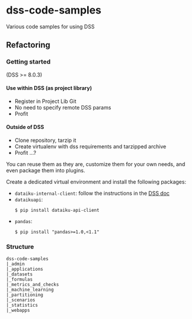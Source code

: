 # dss-code-samples
Various code samples for using DSS

## Refactoring 

### Getting started

(DSS >= 8.0.3)

#### Use within DSS (as project library)
- Register in Project Lib Git
- No need to specify remote DSS params
- Profit

#### Outside of DSS
- Clone repository, tarzip it
- Create virtualenv with dss requirements and tarzipped archive
- Profit ...?

You can reuse them as they are, customize them for your own needs, and even package them into plugins.

Create a dedicated virtual environment and install the following packages:
* `dataiku-internal-client`:  follow the instructions in the [DSS doc](https://doc.dataiku.com/dss/latest/python-api/outside-usage.html#installing-the-package)
* `dataikuapi`: 
  ```
  $ pip install dataiku-api-client
  ```
* `pandas`:
  ```
  $ pip install "pandas>=1.0,<1.1"
  ```

### Structure

```
dss-code-samples
|_admin
|_applications
|_datasets
|_formulas
|_metrics_and_checks
|_machine_learning
|_partitioning
|_scenarios
|_statistics
|_webapps
```



